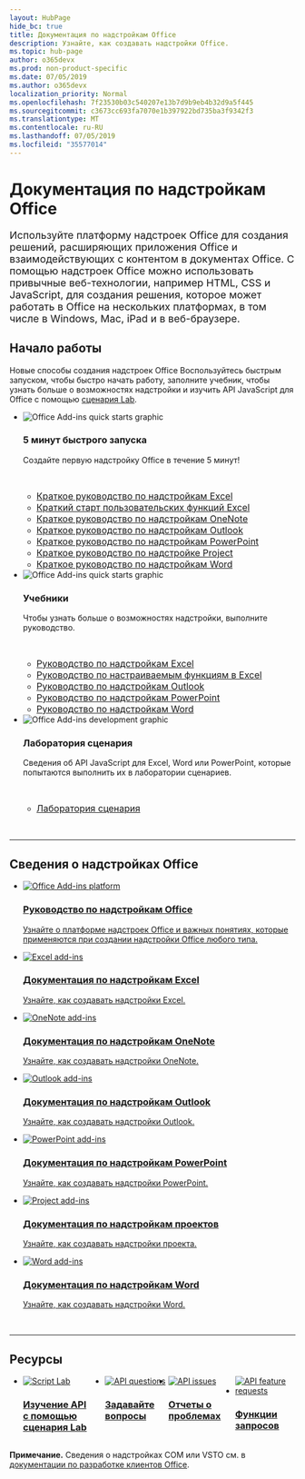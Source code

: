 ```yaml
---
layout: HubPage
hide_bc: true
title: Документация по надстройкам Office
description: Узнайте, как создавать надстройки Office.
ms.topic: hub-page
author: o365devx
ms.prod: non-product-specific
ms.date: 07/05/2019
ms.author: o365devx
localization_priority: Normal
ms.openlocfilehash: 7f23530b03c540207e13b7d9b9eb4b32d9a5f445
ms.sourcegitcommit: c3673cc693fa7070e1b397922bd735ba3f9342f3
ms.translationtype: MT
ms.contentlocale: ru-RU
ms.lasthandoff: 07/05/2019
ms.locfileid: "35577014"
---
```

<div id="main" class="v2">
    <div class="container">
        <h1>Документация по надстройкам Office</h1>
        <p style="font-size: 1.12rem;margin-bottom: 1rem;">Используйте платформу надстроек Office для создания решений, расширяющих приложения Office и взаимодействующих с контентом в документах Office. С помощью надстроек Office можно использовать привычные веб-технологии, например HTML, CSS и JavaScript, для создания решения, которое может работать в Office на нескольких платформах, в том числе в Windows, Mac, iPad и в веб-браузере.</p>
        <h2>Начало работы</h2>
        <p>Новые способы создания надстроек Office Воспользуйтесь быстрым запуском, чтобы быстро начать работу, заполните учебник, чтобы узнать больше о возможностях надстройки и изучить API JavaScript для Office с помощью <a href="overview/explore-with-script-lab.md">сценария Lab</a>.</p>
        <ul class="cardsK cols cols3">
            <li>
                <div class="cardSize">
                    <div class="cardPadding">
                        <div class="card">
                            <div class="cardImageOuter">
                                <div class="cardImage bgdAccent1">
                                    <img src="images/index-landing-page/get-started.svg" alt="Office Add-ins quick starts graphic" data-linktype="external" class="x-hidden-focus"/>
                                </div>
                            </div>
                            <div class="cardText">
                                <h3>5 минут быстрого запуска</h3>
                                <p>Создайте первую надстройку Office в течение 5 минут!</p>
                                <br/>
                                <ul class="noBullet">
                                    <li><a class="barLink" style="font-size: 1rem;" href="quickstarts/excel-quickstart-jquery.md">Краткое руководство по надстройкам Excel</a></li>
                                    <li><a class="barLink" style="font-size: 1rem;" href="quickstarts/excel-custom-functions-quickstart.md">Краткий старт пользовательских функций Excel</a></li>
                                    <li><a class="barLink" style="font-size: 1rem;" href="quickstarts/onenote-quickstart.md">Краткое руководство по надстройкам OneNote</a></li>
                                    <li><a class="barLink" style="font-size: 1rem;" href="/outlook/add-ins/quick-start?context=office/dev/add-ins/context">Краткое руководство по надстройкам Outlook</a></li>
                                    <li><a class="barLink" style="font-size: 1rem;" href="quickstarts/powerpoint-quickstart.md">Краткое руководство по надстройкам PowerPoint</a></li>
                                    <li><a class="barLink" style="font-size: 1rem;" href="quickstarts/project-quickstart.md">Краткое руководство по надстройке Project</a></li>
                                    <li><a class="barLink" style="font-size: 1rem;" href="quickstarts/word-quickstart.md">Краткое руководство по надстройкам Word</a></li>
                                </ul>
                            </div>
                        </div>
                    </div>
                </div>
            </li>
            <li>
                <div class="cardSize">
                    <div class="cardPadding">
                        <div class="card">
                            <div class="cardImageOuter">
                                <div class="cardImage bgdAccent1">
                                    <img src="images/index-landing-page/get-started-2.svg" alt="Office Add-ins quick starts graphic" data-linktype="external" class="x-hidden-focus"/>
                                </div>
                            </div>
                            <div class="cardText">
                                <h3>Учебники</h3>
                                <p>Чтобы узнать больше о возможностях надстройки, выполните руководство.</p>
                                <br/>
                                <ul class="noBullet">
                                    <li><a class="barLink" style="font-size: 1rem;" href="tutorials/excel-tutorial.md">Руководство по надстройкам Excel</a></li>
                                    <li><a class="barLink" style="font-size: 1rem;" href="tutorials/excel-tutorial-create-custom-functions.md">Руководство по настраиваемым функциям в Excel</a></li>
                                    <li><a class="barLink" style="font-size: 1rem;" href="/outlook/add-ins/addin-tutorial?context=office/dev/add-ins/context">Руководство по надстройкам Outlook</a></li>
                                    <li><a class="barLink" style="font-size: 1rem;" href="tutorials/powerpoint-tutorial.md">Руководство по надстройкам PowerPoint</a></li>
                                    <li><a class="barLink" style="font-size: 1rem;" href="tutorials/word-tutorial.md">Руководство по надстройкам Word</a></li>
                                </ul>
                            </div>
                        </div>
                    </div>
                </div>
            </li>
            <li>
                <div class="cardSize">
                    <div class="cardPadding">
                        <div class="card">
                            <div class="cardImageOuter">
                                <div class="cardImage bgdAccent1">
                                    <img src="images/index-landing-page/monitor-with-code.svg" alt="Office Add-ins development graphic" data-linktype="external" class="x-hidden-focus"/>
                                </div>
                            </div>
                            <div class="cardText">
                                <h3>Лаборатория сценария</h3>
                                <p>Сведения об API JavaScript для Excel, Word или PowerPoint, которые попытаются выполнить их в лаборатории сценариев.</p>
                                <br/>
                                <ul class="noBullet">
                                    <li><a class="barLink" style="font-size: 1rem;" href="overview/explore-with-script-lab.md">Лаборатория сценария</a></li>
                                </ul>
                            </div>
                        </div>
                    </div>
                </div>
            </li>
        </ul>
        <br/>
        <hr/>
        <h2>Сведения о надстройках Office</h2>
        <ul class="cardsM cols cols1">
            <li>
                <a class="card x-hidden-focus" href="overview/index.md">
                    <div class="cardImageOuter">
                        <div class="cardImage">
                            <img src="images/index/blocks.svg" alt="Office Add-ins platform" />
                        </div>
                    </div>
                    <div class="cardText">
                        <h3>Руководство по надстройкам Office</h3>
                        <p>Узнайте о платформе надстроек Office и важных понятиях, которые применяются при создании надстройки Office любого типа.</p>
                    </div>
                </a>
            </li>
        </ul>
        <ul class="cardsM cols cols3">
            <li>
                <a class="card x-hidden-focus" href="excel/index.md">
                <div class="cardImageOuter">
                    <div class="cardImage">
                        <img src="images/index/logo-excel.svg" alt="Excel add-ins" />
                    </div>
                </div>
                <div class="cardText">
                    <h3>Документация по надстройкам Excel</h3>
                    <p>Узнайте, как создавать надстройки Excel.</p>
                </div>
                </a>
            </li>
            <li>
                <a class="card x-hidden-focus" href="onenote/index.md">
                <div class="cardImageOuter">
                    <div class="cardImage">
                        <img src="images/index/logo-onenote.svg" alt="OneNote add-ins" />
                    </div>
                </div>
                <div class="cardText">
                    <h3>Документация по надстройкам OneNote</h3>
                    <p>Узнайте, как создавать надстройки OneNote.</p>
                </div>
                </a>
            </li>
            <li>
                <a class="card x-hidden-focus" href="outlook/index.md">
                <div class="cardImageOuter">
                    <div class="cardImage">
                        <img src="images/index/logo-outlook.svg" alt="Outlook add-ins" />
                    </div>
                </div>
                <div class="cardText">
                    <h3>Документация по надстройкам Outlook</h3>
                    <p>Узнайте, как создавать надстройки Outlook.</p>
                </div>
                </a>
            </li>
            <li>
                <a class="card x-hidden-focus" href="powerpoint/index.md">
                <div class="cardImageOuter">
                    <div class="cardImage">
                        <img src="images/index/logo-powerpoint.svg" alt="PowerPoint add-ins" />
                    </div>
                </div>
                <div class="cardText">
                    <h3>Документация по надстройкам PowerPoint</h3>
                    <p>Узнайте, как создавать надстройки PowerPoint.</p>
                </div>
                </a>
            </li>
            <li>
                <a class="card x-hidden-focus" href="project/index.md">
                <div class="cardImageOuter">
                    <div class="cardImage">
                        <img src="images/index/logo-project-server.svg" alt="Project add-ins" />
                    </div>
                </div>
                <div class="cardText">
                    <h3>Документация по надстройкам проектов</h3>
                    <p>Узнайте, как создавать надстройки проекта.</p>
                </div>
                </a>
            </li>
            <li>
                <a class="card x-hidden-focus" href="word/index.md">
                <div class="cardImageOuter">
                    <div class="cardImage">
                        <img src="images/index/logo-word.svg" alt="Word add-ins" />
                    </div>
                </div>
                <div class="cardText">
                    <h3>Документация по надстройкам Word</h3>
                    <p>Узнайте, как создавать надстройки Word.</p>
                </div>
                </a>
            </li>
        </ul>
        <br/>
        <hr/>
        <h2>Ресурсы</h2>
        <ul class="cardsF cols cols4" style="display:flex!important;">
            <li>
                <div class="cardSize">
                    <div class="cardPadding">
                        <div class="card">
                            <div class="cardImageOuter">
                                <div class="cardImage">
                                    <a href="overview/explore-with-script-lab.md"><img src="images/index/ScriptLabLogoColor.svg" alt="Script Lab" /></a>
                                </div>
                            </div>
                            <div class="cardText">
                                <a href="overview/explore-with-script-lab.md"><h3>Изучение API<br/>с помощью сценария Lab</h3></a>
                            </div>
                        </div>
                    </div>
                </div>
            </li>
            <li>
                <div class="cardSize">
                    <div class="cardPadding">
                        <div class="card">
                            <div class="cardImageOuter">
                                <div class="cardImage">
                                    <a href="https://stackoverflow.com/questions/tagged/office-js"><img src="images/index/i_support.svg" alt="API questions" /></a>
                                </div>
                            </div>
                            <div class="cardText">
                                <a href="https://stackoverflow.com/questions/tagged/office-js" target="_blank"><h3>Задавайте вопросы</h3></a>
                            </div>
                        </div>
                    </div>
                </div>
            </li>
            <li>
                <div class="cardSize">
                    <div class="cardPadding">
                        <div class="card">
                            <div class="cardImageOuter">
                                <div class="cardImage">
                                    <a href="https://github.com/officedev/office-js/issues" target="_blank"><img src="images/index/i_bug.svg" alt="API issues" /></a>
                                </div>
                            </div>
                            <div class="cardText">
                                <a href="https://github.com/officedev/office-js/issues" target="_blank"><h3>Отчеты о проблемах</h3></a>
                            </div>
                        </div>
                    </div>
                </div>
            </li>
            <li>
                <div class="cardSize">
                    <div class="cardPadding">
                        <div class="card">
                            <div class="cardImageOuter">
                                <div class="cardImage">
                                    <a href="https://officespdev.uservoice.com/" target="_blank"><img src="images/index/i_feedback.svg" alt="API feature requests" /></a>
                                </div>
                            </div>
                            <div class="cardText">
                                <a href="https://officespdev.uservoice.com/" target="_blank"><h3>Функции запросов</h3></a>
                            </div>
                        </div>
                    </div>
                </div>
            </li>
        </ul>
        <p><b>Примечание.</b> Сведения о надстройках COM или VSTO см. в <a href="/office/client-developer/office-client-development" target="_blank">документации по разработке клиентов Office</a>.</p>
    </div>
</div>